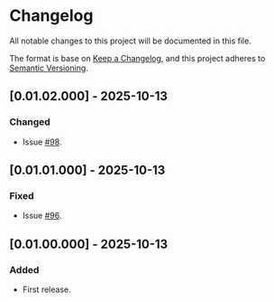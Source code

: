 # Changelog
All notable changes to this project will be documented in this file.

The format is base on [Keep a Changelog](https://keepachangelog.com/en/1.1.0/), and this project adheres to [Semantic Versioning](https://semver.org/spec/v2.0.0.html).


## [0.01.02.000] - 2025-10-13
### Changed
- Issue [#98](https://github.com/j3-signalroom/kafka_cluster-topic-key_distribution_analyzer-tool/issues/98).

## [0.01.01.000] - 2025-10-13
### Fixed
- Issue [#96](https://github.com/j3-signalroom/kafka_cluster-topic-key_distribution_analyzer-tool/issues/96).

## [0.01.00.000] - 2025-10-13
### Added
- First release.
